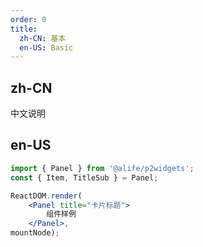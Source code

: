 ```yaml
---
order: 0
title:
  zh-CN: 基本
  en-US: Basic
---
```


## zh-CN

中文说明

## en-US


````jsx
import { Panel } from '@alife/p2widgets';
const { Item, TitleSub } = Panel;

ReactDOM.render(
    <Panel title="卡片标题">
        组件样例
    </Panel>,
mountNode);
````
